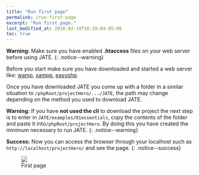 ```yaml
---
title: "Run first page"
permalink: /run-first-page
excerpt: "Run first page."
last_modified_at: 2018-03-19T16:28:04-05:00
toc: true
---
```


**Warning:** Make sure you have enabled **.htaccess** files on your web server before using JATE.
{: .notice--warning}

Before you start make sure you have downloaded and started a web server like: [wamp](http://www.wampserver.com/en/), [xampp](https://www.apachefriends.org/it/index.html), [easyphp](http://www.easyphp.org/).

Once you have downloaded JATE you come up with a folder in a similar situation to `/phpRoot/projectHero/.../JATE`, the path may change depending on the method you used to download JATE.

**Warning:** If you have **not used the cli** to download the project the next step is to enter in `JATE/examples/01essentials`, copy the contents of the folder and paste it into`/phpRoot/projectHero`. By doing this you have created the minimum necessary to run JATE.
{: .notice--warning}

**Success:** Now you can access the browser through your localhost such as `http://localhost/projectHero/` and see the page.
{: .notice--success}


<figure>
	<a href="https://user-images.githubusercontent.com/16030020/38466137-dee7388a-3b24-11e8-8a95-60a7b580c9eb.png">
    <img src="https://user-images.githubusercontent.com/16030020/38466137-dee7388a-3b24-11e8-8a95-60a7b580c9eb.png">
  </a>
	<figcaption>
    First page
  </figcaption>
</figure>
